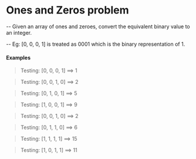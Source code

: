 # Ones and Zeros problem

-- Given an array of ones and zeroes, convert the equivalent binary value to an integer.

-- Eg: [0, 0, 0, 1] is treated as 0001 which is the binary representation of 1.

#### Examples

>Testing: [0, 0, 0, 1] ==> 1

>Testing: [0, 0, 1, 0] ==> 2

>Testing: [0, 1, 0, 1] ==> 5

>Testing: [1, 0, 0, 1] ==> 9

>Testing: [0, 0, 1, 0] ==> 2

>Testing: [0, 1, 1, 0] ==> 6

>Testing: [1, 1, 1, 1] ==> 15

>Testing: [1, 0, 1, 1] ==> 11
